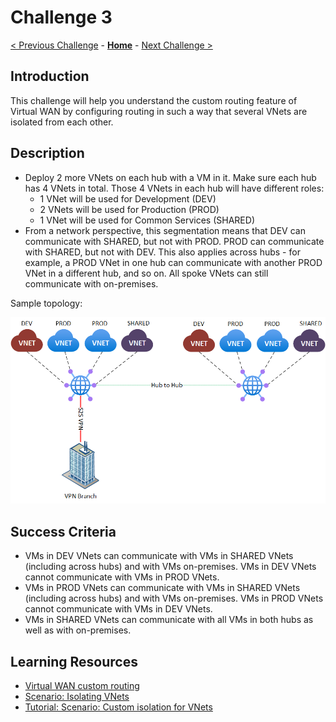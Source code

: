 # Challenge 3

[< Previous Challenge](./02_branch_connectivity.md) - **[Home](../README.md)** - [Next Challenge >](./04_secured_hub.md)

## Introduction

This challenge will help you understand the custom routing feature of Virtual WAN by configuring routing in such a way that several VNets are isolated from each other.

## Description

* Deploy 2 more VNets on each hub with a VM in it. Make sure each hub has 4 VNets in total. Those 4 VNets in each hub will have different roles:
  * 1 VNet will be used for Development (DEV)
  * 2 VNets will be used for Production (PROD)
  * 1 VNet will be used for Common Services (SHARED)
* From a network perspective, this segmentation means that DEV can communicate with SHARED, but not with PROD. PROD can communicate with SHARED, but not with DEV. This also applies across hubs -  for example, a PROD VNet in one hub can communicate with another PROD VNet in a different hub, and so on. All spoke VNets can still communicate with on-premises.

Sample topology:

![topology](./images/vwan03.png)

## Success Criteria

* VMs in DEV VNets can communicate with VMs in SHARED VNets (including across hubs) and with VMs on-premises. VMs in DEV VNets cannot communicate with VMs in PROD VNets.
* VMs in PROD VNets can communicate with VMs in SHARED VNets (including across hubs) and with VMs on-premises. VMs in PROD VNets cannot communicate with VMs in DEV VNets.
* VMs in SHARED VNets can communicate with all VMs in both hubs as well as with on-premises.

## Learning Resources

* [Virtual WAN custom routing ](https://docs.microsoft.com/azure/virtual-wan/about-virtual-hub-routing)
* [Scenario: Isolating VNets](https://docs.microsoft.com/azure/virtual-wan/scenario-isolate-vnets)
* [Tutorial: Scenario: Custom isolation for VNets](https://learn.microsoft.com/en-us/azure/virtual-wan/scenario-isolate-vnets-custom)